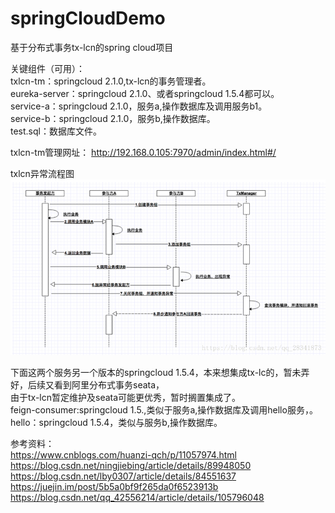 # springCloudDemo  
基于分布式事务tx-lcn的spring cloud项目  

关键组件（可用）：  
txlcn-tm：springcloud 2.1.0,tx-lcn的事务管理者。  
eureka-server：springcloud 2.1.0、或者springcloud 1.5.4都可以。  
service-a：springcloud 2.1.0，服务a,操作数据库及调用服务b1。  
service-b：springcloud 2.1.0，服务b,操作数据库。   
test.sql：数据库文件。  

txlcn-tm管理网址：
http://192.168.0.105:7970/admin/index.html#/

txlcn异常流程图
![images](https://github.com/kickTec/springCloudDemo/blob/tx-lcn/TX-LCN_exception_sequence.png)

下面这两个服务另一个版本的springcloud 1.5.4，本来想集成tx-lc的，暂未弄好，后续又看到阿里分布式事务seata，  
由于tx-lcn暂定维护及seata可能更优秀，暂时搁置集成了。  
feign-consumer:springcloud 1.5.,类似于服务a,操作数据库及调用hello服务，。  
hello：springcloud 1.5.4，类似与服务b,操作数据库。  

参考资料：    
https://www.cnblogs.com/huanzi-qch/p/11057974.html  
https://blog.csdn.net/ningjiebing/article/details/89948050  
https://blog.csdn.net/lby0307/article/details/84551637  
https://juejin.im/post/5b5a0bf9f265da0f6523913b  
https://blog.csdn.net/qq_42556214/article/details/105796048  
